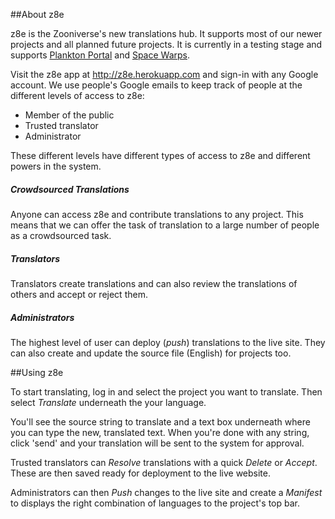 ##About z8e

z8e is the Zooniverse's new translations hub. It supports most of our newer projects and all planned future projects. It is currently in a testing stage and supports [Plankton Portal](http://www.planktonportal.org) and [Space Warps](http://www.spacewarps.org).

Visit the z8e app at http://z8e.herokuapp.com and sign-in with any Google account. We use people's Google emails to keep track of people at the different levels of access to z8e:

- Member of the public
- Trusted translator
- Administrator

These different levels have different types of access to z8e and different powers in the system.

##### Crowdsourced Translations

Anyone can access z8e and contribute translations to any project. This means that we can offer the task of translation to a large number of people as a crowdsourced task.

##### Translators

Translators create translations and can also review the translations of others and accept or reject them.

##### Administrators

The highest level of user can deploy (_push_) translations to the live site. They can also create and update the source file (English) for projects too.

##Using z8e

To start translating, log in and select the project you want to translate. Then select *Translate* underneath the your language.

You'll see the source string to translate and a text box underneath where you can type the new, translated text. When you're done with any string, click 'send' and your translation will be sent to the system for approval.

Trusted translators can *Resolve* translations with a quick *Delete* or *Accept*. These are then saved ready for deployment to the live website.

Administrators can then *Push* changes to the live site and create a *Manifest* to displays the right combination of languages to the project's top bar.